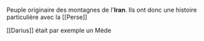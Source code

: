 Peuple originaire des montagnes de l'**Iran**. Ils ont donc une histoire particulière avec la [[Perse]]

[[Darius]] était par exemple un Mède